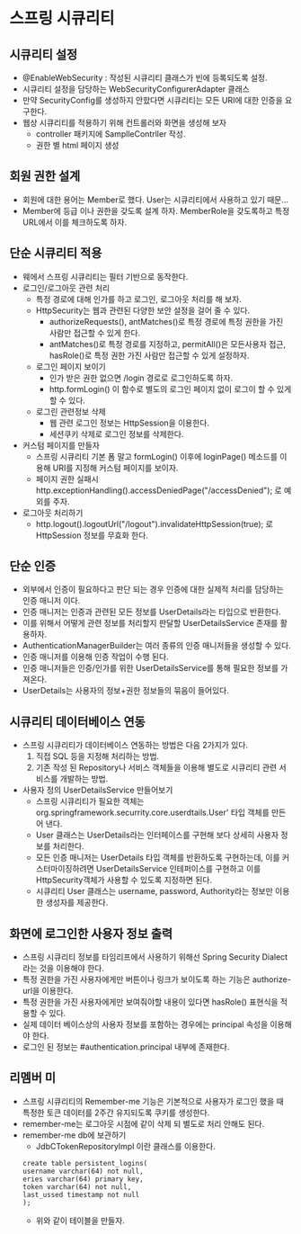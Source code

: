 # 스프링 시큐리티
## 시큐리티 설정
  - @EnableWebSecurity : 작성된 시큐리티 클래스가 빈에 등록되도록 설정.
  - 시큐리티 설정을 담당하는 WebSecurityConfigurerAdapter 클래스
  - 만약 SecurityConfig를 생성하지 안핬다면 시큐리티는 모든 URI에 대한 인증을 요구한다. 
  - 웹상 시큐리티를 적용하기 위해 컨트롤러와 화면을 생성해 보자
    - controller 패키지에 SamplleContrller 작성.
    - 권한 별 html 페이지 생성

## 회원 권한 설계
  - 회원에 대한 용어는 Member로 했다. User는 시큐리티에서 사용하고 있기 때문...
  - Member에 등급 이나 권한을 갖도록 설계 하자. MemberRole을 갖도록하고 특정 URL에서 이를 체크하도록 하자.
  
## 단순 시큐리티 적용
  - 웨에서 스프링 시큐리티는 필터 기반으로 동작한다. 
  - 로그인/로그아웃 관련 처리
    - 특정 경로에 대해 인가를 하고 로그인, 로그아웃 처리를 해 보자.
    - HttpSecurity는 웹과 관련된 다양한 보안 설정을 걸어 줄 수 있다. 
        - authorizeRequests(), antMatches()로 특정 경로에 특정 권한을 가진 사람만 접근할 수 있게 한다.
        - antMatches()로 특정 경로를 지정하고, permitAll()은 모든사용자 접근, hasRole()로 특정 권한 가진 사람만 접근할 수 있게 설정하자.
    - 로그인 페이지 보이기
        - 인가 받은 권한 없으면 /login 경로로 로그인하도록 하자.
        - http.formLogin() 이 함수로 별도의 로그인 페이지 없이 로그이 할 수 있게 할 수 있다. 
    - 로그린 관련정보 삭제
        - 웹 관련 로그인 정보는 HttpSession을 이용한다. 
        - 세션쿠키 삭제로 로그인 정보를 삭제한다. 
  - 커스텀 페이지를 만들자
    - 스프링 시큐리티 기본 폼 말고 formLogin() 이후에 loginPage() 메소드를 이용해 URI를 지정해 커스텀 페이지를 보이자.
    - 페이지 권한 실패시 http.exceptionHandling().accessDeniedPage("/accessDenied"); 로 예외를 주자.
  - 로그아웃 처리하기
    - http.logout().logoutUrl("/logout").invalidateHttpSession(true); 로 HttpSession 정보를 무효화 한다.
    

## 단순 인증
  - 외부에서 인증이 필요하다고 판단 되는 경우 인증에 대한 실제적 처리를 담당하는 인증 매니저 이다.
  - 인증 매니저는 인증과 관련된 모든 정보를 UserDetails라는 타입으로 반환한다. 
  - 이를 위해서 어떻게 관련 정보를 처리할지 판달할 UserDetailsService 존재를 활용하자. 
  - AuthenticationManagerBuilder는 여러 종류의 인증 매니저들을 생성할 수 있다. 
  - 인증 매니저를 이용해 인증 작업이 수행 된다.
  - 인증 매니저들은 인증/인가를 위한 UserDetailsService를 통해 필요한 정보를 가져온다.
  - UserDetails는 사용자의 정보+권한 정보들의 묶음이 들어있다. 
  
## 시큐리티 데이터베이스 연동
  - 스프링 시큐리티가 데이터베이스 연동하는 방법은 다음 2가지가 있다.
    1) 직접 SQL 등을 지정해 처리하는 방법.
    2) 기존 작성 된 Repository나 서비스 객체들을 이용해 별도로 시큐리티 관련 서비스를 개발하는 방법.
  - 사용자 정의 UserDetailsService 만들어보기
    - 스프링 시큐리티가 필요한 객체는 org.springframework.securrity.core.userdtails.User' 타입 객체를 만든어 낸다.
    - User 클래스는 UserDetails라는 인터페이스를 구현해 보다 상세히 사용자 정보를 처리한다.
    - 모든 인증 매니저는 UserDetails 타입 객체를 반환하도록 구현하는데, 이를 커스터마이징하려면 UserDetailsService 인테퍼이스를 구현하고 이를 HttpSecurity객체가 사용할 수 있도록 지정하면 된다.
    - 시큐리티 User 클래스는 username, password, Authority라는 정보만 이용한 생성자를 제공한다. 

## 화면에 로그인한 사용자 정보 출력
  - 스프링 시큐리티 정보를 타임리프에서 사용하기 위해선 Spring Security Dialect라는 것을 이용해야 한다. 
  - 특정 권한을 가진 사용자에게만 버튼이나 링크가 보이도록 하는 기능은 authorize-url을 이용한다. 
  - 특정 권한을 가진 사용자에게만 보여줘야할 내용이 있다면 hasRole() 표현식을 적용할 수 있다. 
  - 실제 데이터 베이스상의 사용자 정보를 포함하는 경우에는 principal 속성을 이용해야 한다. 
  - 로그인 된 정보는 #authentication.principal 내부에 존재한다. 
  
## 리멤버 미
  - 스프링 시큐리티의 Remember-me 기능은 기본적으로 사용자가 로그인 했을 때 특정한 토큰 데이터를 2주간 유지되도록 쿠키를 생성한다. 
  - remember-me는 로그아웃 시점에 같이 삭제 되 별도로 처리 안해도 된다.
  - remember-me db에 보관하기
    - JdbCTokenRepositoryImpl 이란 클래스를 이용한다.
    >
        create table persistent_logins(
        username varchar(64) not null,
        eries varchar(64) primary key, 
        token varchar(64) not null,
        last_ussed timestamp not null
        );
    - 위와 같이 테이블을 만들자.
  

